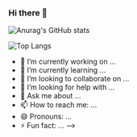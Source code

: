 ### Hi there 👋

![Anurag's GitHub stats](https://github-readme-stats.vercel.app/api?username=anuraghazra&theme=dark&show_icons=true)


![Top Langs](https://github-readme-stats.vercel.app/api/top-langs/?username=anuraghazra&hide_progress=true)
    
- 🔭 I’m currently working on ...
- 🌱 I’m currently learning ...
- 👯 I’m looking to collaborate on ...
- 🤔 I’m looking for help with ...
- 💬 Ask me about ...
- 📫 How to reach me: ...
- 😄 Pronouns: ...
- ⚡ Fun fact: ...
-->
